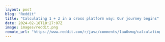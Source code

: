 ```yaml
---
layout: post
blog: "Reddit"
title: "Calculating 1 + 2 in a cross platform way: Our journey begins"
date: 2024-02-18T18:27:07Z
image: images/reddit.png
remote_url: "https://www.reddit.com/r/java/comments/1au0wmq/calculating_1_2_in_a_cross_platform_way_our/"
---
```

